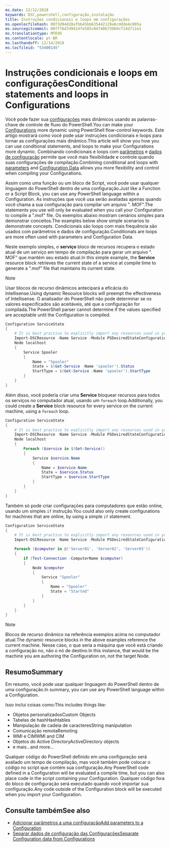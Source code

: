 ```yaml
---
ms.date: 12/12/2018
keywords: DSC,powershell,configuração,instalação
title: Instruções condicionais e loops em configurações
ms.openlocfilehash: 0073d94d28afbb45bb635442129a6cddde4c805a
ms.sourcegitcommit: 00ff76d7d9414fe585c04740b739b9cf14d711e1
ms.translationtype: MTE95
ms.contentlocale: pt-BR
ms.lasthandoff: 12/14/2018
ms.locfileid: "53400145"
---
```

# <a name="conditional-statements-and-loops-in-configurations"></a><span data-ttu-id="a4cd1-103">Instruções condicionais e loops em configurações</span><span class="sxs-lookup"><span data-stu-id="a4cd1-103">Conditional statements and loops in Configurations</span></span>

<span data-ttu-id="a4cd1-104">Você pode fazer sua [configurações](configurations.md) mais dinâmicos usando as palavras-chave de controle de fluxo do PowerShell.</span><span class="sxs-lookup"><span data-stu-id="a4cd1-104">You can make your [Configurations](configurations.md) more dynamic using PowerShell flow-control keywords.</span></span> <span data-ttu-id="a4cd1-105">Este artigo mostrará como você pode usar instruções condicionais e loops para tornar as configurações mais dinâmico.</span><span class="sxs-lookup"><span data-stu-id="a4cd1-105">This article will show you how you can use conditional statements, and loops to make your Configurations more dynamic.</span></span> <span data-ttu-id="a4cd1-106">Combinando condicionais e loops com [parâmetros](add-parameters-to-a-configuration.md) e [dados de configuração](configData.md) permite que você mais flexibilidade e controle quando suas configurações de compilação.</span><span class="sxs-lookup"><span data-stu-id="a4cd1-106">Combining conditional and loops with [parameters](add-parameters-to-a-configuration.md) and [Configuration Data](configData.md) allows you more flexibility and control when compiling your Configurations.</span></span>

<span data-ttu-id="a4cd1-107">Assim como uma função ou um bloco de Script, você pode usar qualquer linguagem do PowerShell dentro de uma configuração.</span><span class="sxs-lookup"><span data-stu-id="a4cd1-107">Just like a Function or a Script Block, you can use any PowerShell language within a Configuration.</span></span> <span data-ttu-id="a4cd1-108">As instruções que você usa serão avaliadas apenas quando você chama a sua configuração para compilar um arquivo ". MOF".</span><span class="sxs-lookup"><span data-stu-id="a4cd1-108">The statements you use will only be evaluated when you call your Configuration to compile a ".mof" file.</span></span> <span data-ttu-id="a4cd1-109">Os exemplos abaixo mostram cenários simples para demonstrar conceitos.</span><span class="sxs-lookup"><span data-stu-id="a4cd1-109">The examples below show simple scenarios to demonstrate concepts.</span></span> <span data-ttu-id="a4cd1-110">Condicionais são loops com mais frequência são usados com parâmetros e dados de configuração.</span><span class="sxs-lookup"><span data-stu-id="a4cd1-110">Conditionals are loops are more often used with parameters and Configuration Data.</span></span>

<span data-ttu-id="a4cd1-111">Neste exemplo simples, o **serviço** bloco de recursos recupera o estado atual de um serviço em tempo de compilação para gerar um arquivo ". MOF" que mantém seu estado atual.</span><span class="sxs-lookup"><span data-stu-id="a4cd1-111">In this simple example, the **Service** resource block retrieves the current state of a service at compile time to generate a ".mof" file that maintains its current state.</span></span>

> [!NOTE]
> <span data-ttu-id="a4cd1-112">Usar blocos de recurso dinâmicos antecipará a eficácia do Intellisense.</span><span class="sxs-lookup"><span data-stu-id="a4cd1-112">Using dynamic Resource blocks will preempt the effectiveness of Intellisense.</span></span> <span data-ttu-id="a4cd1-113">O analisador do PowerShell não pode determinar se os valores especificados são aceitáveis, até que a configuração for compilada.</span><span class="sxs-lookup"><span data-stu-id="a4cd1-113">The PowerShell parser cannot determine if the values specified are acceptable until the Configuration is compiled.</span></span>

```powershell
Configuration ServiceState
{
    # It is best practice to explicitly import any resources used in your Configurations.
    Import-DSCResource -Name Service -Module PSDesiredStateConfiguration
    Node localhost
    {
        Service Spooler
        {
            Name = "Spooler"
            State = $(Get-Service -Name 'spooler').Status
            StartType = $(Get-Service -Name 'spooler').StartType
        }
    }
}
```

<span data-ttu-id="a4cd1-114">Além disso, você poderia criar uma **Service** bloquear recursos para todos os serviços no computador atual, usando um `foreach` loop.</span><span class="sxs-lookup"><span data-stu-id="a4cd1-114">Additionally, you could create a **Service** block resource for every service on the current machine, using a `foreach` loop.</span></span>

```powershell
Configuration ServiceState
{
    # It is best practice to explicitly import any resources used in your Configurations.
    Import-DSCResource -Name Service -Module PSDesiredStateConfiguration
    Node localhost
    {
        Foreach ($service in $(Get-Service))
        {
            Service $service.Name
            {
                Name = $service.Name
                State = $service.Status
                StartType = $service.StartType
            }
        }
    }
}
```

<span data-ttu-id="a4cd1-115">Também só pode criar configurações para computadores que estão online, usando um simples `if` instrução.</span><span class="sxs-lookup"><span data-stu-id="a4cd1-115">You could also only create configurations for machines that are online, by using a simple `if` statement.</span></span>

```powershell
Configuration ServiceState
{
    # It is best practice to explicitly import any resources used in your Configurations.
    Import-DSCResource -Name Service -Module PSDesiredStateConfiguration

    Foreach ($computer in @('Server01', 'Server02', 'Server03'))
    {
        if (Test-Connection -ComputerName $computer)
        {
            Node $computer
            {
                Service "Spooler"
                {
                    Name = "Spooler"
                    State = "Started"
                }
            }
        }
    }
}
```

> [!NOTE]
> <span data-ttu-id="a4cd1-116">Blocos de recurso dinâmico na referência exemplos acima no computador atual.</span><span class="sxs-lookup"><span data-stu-id="a4cd1-116">The dynamic resource blocks in the above examples reference the current machine.</span></span> <span data-ttu-id="a4cd1-117">Nesse caso, o que seria a máquina que você está criando a configuração no, não o nó de destino.</span><span class="sxs-lookup"><span data-stu-id="a4cd1-117">In this instance, that would be the machine you are authoring the Configuration on, not the target Node.</span></span>

<!---
Mention Get-DSCConfigurationFromSystem
-->

## <a name="summary"></a><span data-ttu-id="a4cd1-118">Resumo</span><span class="sxs-lookup"><span data-stu-id="a4cd1-118">Summary</span></span>

<span data-ttu-id="a4cd1-119">Em resumo, você pode usar qualquer linguagem do PowerShell dentro de uma configuração.</span><span class="sxs-lookup"><span data-stu-id="a4cd1-119">In summary, you can use any PowerShell language within a Configuration.</span></span>

<span data-ttu-id="a4cd1-120">Isso inclui coisas como:</span><span class="sxs-lookup"><span data-stu-id="a4cd1-120">This includes things like:</span></span>

- <span data-ttu-id="a4cd1-121">Objetos personalizados</span><span class="sxs-lookup"><span data-stu-id="a4cd1-121">Custom Objects</span></span>
- <span data-ttu-id="a4cd1-122">Tabelas de hash</span><span class="sxs-lookup"><span data-stu-id="a4cd1-122">Hashtables</span></span>
- <span data-ttu-id="a4cd1-123">Manipulação de cadeia de caracteres</span><span class="sxs-lookup"><span data-stu-id="a4cd1-123">String manipulation</span></span>
- <span data-ttu-id="a4cd1-124">Comunicação remota</span><span class="sxs-lookup"><span data-stu-id="a4cd1-124">Remoting</span></span>
- <span data-ttu-id="a4cd1-125">WMI e CIM</span><span class="sxs-lookup"><span data-stu-id="a4cd1-125">WMI and CIM</span></span>
- <span data-ttu-id="a4cd1-126">Objetos do Active Directory</span><span class="sxs-lookup"><span data-stu-id="a4cd1-126">ActiveDirectory objects</span></span>
- <span data-ttu-id="a4cd1-127">e mais...</span><span class="sxs-lookup"><span data-stu-id="a4cd1-127">and more...</span></span>

<span data-ttu-id="a4cd1-128">Qualquer código do PowerShell definido em uma configuração será avaliado um tempo de compilação, mas você também pode colocar o código no script que contém sua configuração.</span><span class="sxs-lookup"><span data-stu-id="a4cd1-128">Any PowerShell code defined in a Configuration will be evaluated a compile time, but you can also place code in the script containing your Configuration.</span></span> <span data-ttu-id="a4cd1-129">Qualquer código fora do bloco de configuração será executado quando você importar sua configuração.</span><span class="sxs-lookup"><span data-stu-id="a4cd1-129">Any code outside of the Configuration block will be executed when you import your Configuration.</span></span>

## <a name="see-also"></a><span data-ttu-id="a4cd1-130">Consulte também</span><span class="sxs-lookup"><span data-stu-id="a4cd1-130">See also</span></span>

- [<span data-ttu-id="a4cd1-131">Adicionar parâmetros a uma configuração</span><span class="sxs-lookup"><span data-stu-id="a4cd1-131">Add parameters to a Configuration</span></span>](add-parameters-to-a-configuration.md)
- [<span data-ttu-id="a4cd1-132">Separar dados de configuração das Configurações</span><span class="sxs-lookup"><span data-stu-id="a4cd1-132">Separate Configuration data from Configurations</span></span>](configData.md)
